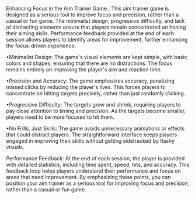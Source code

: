 Enhancing Focus in the Aim Trainer Game..
This aim trainer game is designed as a serious tool to improve focus and precision, rather than a casual or fun game. The minimalist design, progressive difficulty, and lack of distracting elements ensure that players remain concentrated on honing their aiming skills. Performance feedback provided at the end of each session allows players to identify areas for improvement, further enhancing the focus-driven experience.

•Minimalist Design:
The game's visual elements are kept simple, with basic colors and shapes, ensuring that there are no distractions. The focus remains entirely on improving the player's aim and reaction time.

•Precision and Accuracy:
The game emphasizes accuracy, penalizing missed clicks by reducing the player's lives. This forces players to concentrate on hitting targets precisely, rather than just randomly clicking.

•Progressive Difficulty:
The targets grow and shrink, requiring players to pay close attention to timing and precision. As the targets become smaller, players need to be more focused to hit them.

•No Frills, Just Skills:
The game avoids unnecessary animations or effects that could distract players. The straightforward interface keeps players engaged in improving their skills without getting sidetracked by flashy visuals.

Performance Feedback:
At the end of each session, the player is provided with detailed statistics, including time spent, speed, hits, and accuracy. This feedback loop helps players understand their performance and focus on areas that need improvement.
By emphasizing these points, you can position your aim trainer as a serious tool for improving focus and precision, rather than a casual or fun game.